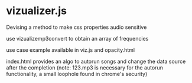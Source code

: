 # vizualizer.js
Devising a method to make css properties audio sensitive

use vizualizemp3convert to obtain an array of frequencies

use case example available in viz.js and opacity.html

index.html provides an algo to autorun songs and change the data source after the completion
(note: 123.mp3 is necessary for the autorun functionality, a small loophole found in chrome's security)
